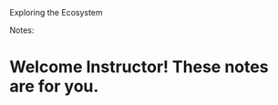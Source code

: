 <div class="title">
  Exploring the Ecosystem
</div>

<div class="subtitle">

</div>

<div class="title-block">

</div>

Notes:

# Welcome Instructor! These notes are for you.
